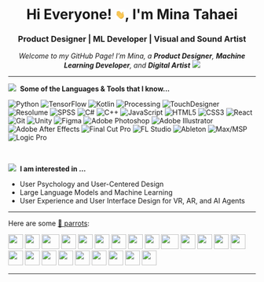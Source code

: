 <h1 align="center">Hi Everyone! <img src="https://raw.githubusercontent.com/ABSphreak/ABSphreak/master/gifs/Hi.gif" width="20px">, I'm Mina Tahaei</h1>
<h3 align="center">Product Designer | ML Developer | Visual and Sound Artist </h3>
<p align="center">
  <em>
    Welcome to my GitHub Page! I’m Mina, a <b>Product Designer</b>, <b> Machine Learning Developer</b>, and <b>Digital Artist</b> <img src="https://media.giphy.com/media/VgCDAzcKvsR6OM0uWg/giphy.gif" width="50" /> 
  </em> 
<hr>
 
<img src="https://media.giphy.com/media/ObNTw8Uzwy6KQ/giphy.gif" width="30px">&nbsp; **Some of the Languages & Tools that I know...**


![Python](https://img.shields.io/badge/Python-14354C?style=flat-square&logo=python&logoColor=white)
![TensorFlow](https://img.shields.io/badge/TensorFlow-%23FF6F00.svg?style=for-the-badge&logo=TensorFlow&logoColor=white)
![Kotlin](https://img.shields.io/badge/Kotlin-14354C?style=flat-square&logo=kotlin&logoColor=white)
![Processing](https://img.shields.io/badge/Processing-006699?style=flat-square&logo=processingfoundation&logoColor=white)
![TouchDesigner](https://img.shields.io/badge/TouchDesigner-000000?style=flat-square&logo=nvidia&logoColor=white)
![Resolume](https://img.shields.io/badge/Resolume-101010?style=flat-square&logo=apachespark&logoColor=white)
![SPSS](https://img.shields.io/badge/SPSS-00274D?style=flat-square&logo=ibm&logoColor=white)
![C#](https://img.shields.io/badge/C%23-239120?style=flat-square&logo=c-sharp&logoColor=white)
![C++](https://img.shields.io/badge/-C++-007ACC?style=flat-square&logo=cplusplus&logoColor=white)
![JavaScript](https://img.shields.io/badge/-JavaScript-black?style=flat-square&logo=javascript)
![HTML5](https://img.shields.io/badge/HTML5-E34F26?style=flat-square&logo=html5&logoColor=white)
![CSS3](https://img.shields.io/badge/CSS3-1572B6?style=flat-square&logo=css3&logoColor=white)
![React](https://img.shields.io/badge/React-030937?style=flat-square&logo=react&logoColor=white)
![Git](https://img.shields.io/badge/-Git-%23F05032?style=flat-square&logo=git&logoColor=%23ffffff)
![Unity](https://img.shields.io/badge/Unity-100000?style=flat-square&logo=unity&logoColor=white)
![Figma](https://img.shields.io/badge/Figma-fd0000?style=flat-square&logo=figma&logoColor=white)
![Adobe Photoshop](https://img.shields.io/badge/AdobePhotoshop-029b73?style=flat-square&logo=adobephotoshop&logoColor=white)
![Adobe Illustrator](https://img.shields.io/badge/AdobeIllustrator-c99702?style=flat-square&logo=adobeIllustrator&logoColor=white)
![Adobe After Effects](https://img.shields.io/badge/After%20Effects-9999FF?style=flat-square&logo=adobeaftereffects&logoColor=white)
![Final Cut Pro](https://img.shields.io/badge/Final%20Cut%20Pro-1D1D1D?style=flat-square&logo=apple&logoColor=white)
![FL Studio](https://img.shields.io/badge/FL%20Studio-F48C06?style=flat-square&logo=abletonlive&logoColor=white)
![Ableton](https://img.shields.io/badge/Ableton-000000?style=flat-square&logo=ableton&logoColor=white)
![Max/MSP](https://img.shields.io/badge/Max/MSP-808080?style=flat-square&logo=max&logoColor=white)
![Logic Pro](https://img.shields.io/badge/Logic%20Pro-1D1D1D?style=flat-square&logo=apple&logoColor=white) 
</p>
<br> 


<img src="https://media.giphy.com/media/ObNTw8Uzwy6KQ/giphy.gif" width="30px">&nbsp; **I am interested in ...**

-  User Psychology and User-Centered Design 
-  Large Language Models and Machine Learning
-  User Experience and User Interface Design for VR, AR, and AI Agents

<hr>

Here are some [🦜 parrots](https://cultofthepartyparrot.com):
<div>
    <img src="https://cultofthepartyparrot.com/parrots/hd/githubparrot.gif" width="30" height="30"/>
    <img src="https://cultofthepartyparrot.com/flags/hd/indiaparrot.gif" width="30" height="30"/>
    <img src="https://cultofthepartyparrot.com/parrots/asyncparrot.gif" width="36" height="30"/>
    <img src="https://cultofthepartyparrot.com/parrots/hd/60fpsparrot.gif" width="30" height="30"/>
    <img src="https://cultofthepartyparrot.com/parrots/hd/jumpingparrot.gif" width="30" height="30"/>
    <img src="https://cultofthepartyparrot.com/parrots/hd/opensourceparrot.gif" width="30" height="30"/>
    <img src="https://cultofthepartyparrot.com/parrots/hd/dealwithitnowparrot.gif" width="30" height="30"/>
    <img src="https://cultofthepartyparrot.com/parrots/hd/hypnoparrotlight.gif" width="30" height="30"/>
    <img src="https://cultofthepartyparrot.com/parrots/databaseparrot.gif" width="30" height="30"/>
    <img src="https://cultofthepartyparrot.com/parrots/fixparrot.gif" width="36" height="30"/>
    <img src="https://cultofthepartyparrot.com/parrots/hd/laptop_parrot.gif" width="30" height="30"/>
    <img src="https://cultofthepartyparrot.com/parrots/hd/spinningparrot.gif" width="30" height="30"/>
    <img src="https://cultofthepartyparrot.com/parrots/hd/levitationparrot.gif" width="30" height="30"/>
    <img src="https://cultofthepartyparrot.com/parrots/hd/meldparrot.gif" width="30" height="30"/>
    <img src="https://cultofthepartyparrot.com/parrots/slomoparrot.gif" width="30" height="30"/>
    <img src="https://cultofthepartyparrot.com/parrots/hd/moonwalkingparrot.gif" width="30" height="30"/>
    <img src="https://cultofthepartyparrot.com/parrots/hd/stableparrot.gif" width="30" height="30"/>
    <img src="https://cultofthepartyparrot.com/parrots/hd/scienceparrot.gif" width="30" height="30"/>
    <img src="https://cultofthepartyparrot.com/parrots/hd/pirateparrot.gif" width="30" height="30"/>
    <img src="https://cultofthepartyparrot.com/parrots/hd/footballparrot.gif" width="30" height="30"/>
    <img src="https://cultofthepartyparrot.com/parrots/hd/illuminatiparrot.gif" width="30" height="30"/>
    <img src="https://cultofthepartyparrot.com/parrots/hd/hypnoparrotdark.gif" width="30" height="30"/>
    <img src="https://cultofthepartyparrot.com/parrots/hd/mustacheparrot.gif" width="30" height="30"/>
</div> 
<hr>

